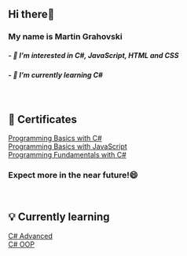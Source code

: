 <h2> Hi there👋</h2>
<h3>My name is Martin Grahovski</h3>
<h5>- 👀 I’m interested in C#, JavaScript, HTML and CSS</h5>
<h5>- 🌱 I’m currently learning C#</h5>
<br>
<h2>📜 Certificates</h2>
<a href="https://softuni.bg/certificates/details/112182/822b3b24">Programming Basics with C#</a>
<br>
<a href="https://softuni.bg/certificates/details/121580/7d3b8b8f">Programming Basics with JavaScript</a>
<br>
<a href="https://softuni.bg/certificates/details/119967/cdddf429">Programming Fundamentals with C#</a>
<h3>Expect more in the near future!😄</h3>
<br>
<h2>💡 Currently learning</h2>
<a href="https://softuni.bg/trainings/3584/csharp-advanced-january-2022">C# Advanced</a>
<br>
<a href="https://softuni.bg/trainings/3585/csharp-oop-february-2022">C# OOP</a>

<!---
<h2>💬 You can find me on</h2>
<a href="https://www.linkedin.com/in/martin-grahovski-640771215/">Linkedin: Martin Grahovski</a>
<br>
<a>Gmail: martingrahovski2004@gmail.com</a>
--->


<!---
Martinessk0/Martinessk0 is a ✨ special ✨ repository because its `README.md` (this file) appears on your GitHub profile.
You can click the Preview link to take a look at your changes.
--->
